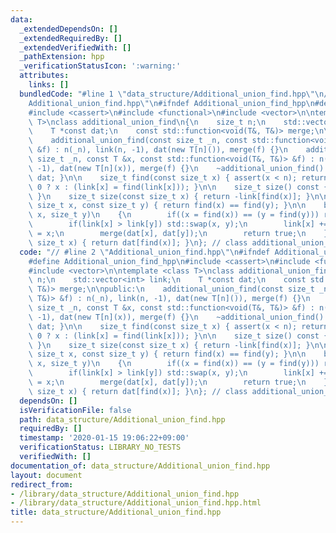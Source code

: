 ```yaml
---
data:
  _extendedDependsOn: []
  _extendedRequiredBy: []
  _extendedVerifiedWith: []
  _pathExtension: hpp
  _verificationStatusIcon: ':warning:'
  attributes:
    links: []
  bundledCode: "#line 1 \"data_structure/Additional_union_find.hpp\"\n// #line 2 \"\
    Additional_union_find.hpp\"\n#ifndef Additional_union_find_hpp\n#define Additional_union_find_hpp\n\
    #include <cassert>\n#include <functional>\n#include <vector>\n\ntemplate <class\
    \ T>\nclass additional_union_find\n{\n    size_t n;\n    std::vector<int> link;\n\
    \    T *const dat;\n    const std::function<void(T&, T&)> merge;\n\npublic:\n\
    \    additional_union_find(const size_t _n, const std::function<void(T&, T&)>\
    \ &f) : n(_n), link(n, -1), dat(new T[n]()), merge(f) {}\n    additional_union_find(const\
    \ size_t _n, const T &x, const std::function<void(T&, T&)> &f) : n(_n), link(n,\
    \ -1), dat(new T[n](x)), merge(f) {}\n    ~additional_union_find() { delete[]\
    \ dat; }\n\n    size_t find(const size_t x) { assert(x < n); return link[x] <\
    \ 0 ? x : (link[x] = find(link[x])); }\n\n    size_t size() const { return n;\
    \ }\n    size_t size(const size_t x) { return -link[find(x)]; }\n\n    bool same(const\
    \ size_t x, const size_t y) { return find(x) == find(y); }\n\n    bool unite(size_t\
    \ x, size_t y)\n    {\n        if((x = find(x)) == (y = find(y))) return false;\n\
    \        if(link[x] > link[y]) std::swap(x, y);\n        link[x] += link[y], link[y]\
    \ = x;\n        merge(dat[x], dat[y]);\n        return true;\n    }\n\n    T &operator[](const\
    \ size_t x) { return dat[find(x)]; }\n}; // class additional_union_find\n\n#endif\n"
  code: "// #line 2 \"Additional_union_find.hpp\"\n#ifndef Additional_union_find_hpp\n\
    #define Additional_union_find_hpp\n#include <cassert>\n#include <functional>\n\
    #include <vector>\n\ntemplate <class T>\nclass additional_union_find\n{\n    size_t\
    \ n;\n    std::vector<int> link;\n    T *const dat;\n    const std::function<void(T&,\
    \ T&)> merge;\n\npublic:\n    additional_union_find(const size_t _n, const std::function<void(T&,\
    \ T&)> &f) : n(_n), link(n, -1), dat(new T[n]()), merge(f) {}\n    additional_union_find(const\
    \ size_t _n, const T &x, const std::function<void(T&, T&)> &f) : n(_n), link(n,\
    \ -1), dat(new T[n](x)), merge(f) {}\n    ~additional_union_find() { delete[]\
    \ dat; }\n\n    size_t find(const size_t x) { assert(x < n); return link[x] <\
    \ 0 ? x : (link[x] = find(link[x])); }\n\n    size_t size() const { return n;\
    \ }\n    size_t size(const size_t x) { return -link[find(x)]; }\n\n    bool same(const\
    \ size_t x, const size_t y) { return find(x) == find(y); }\n\n    bool unite(size_t\
    \ x, size_t y)\n    {\n        if((x = find(x)) == (y = find(y))) return false;\n\
    \        if(link[x] > link[y]) std::swap(x, y);\n        link[x] += link[y], link[y]\
    \ = x;\n        merge(dat[x], dat[y]);\n        return true;\n    }\n\n    T &operator[](const\
    \ size_t x) { return dat[find(x)]; }\n}; // class additional_union_find\n\n#endif\n"
  dependsOn: []
  isVerificationFile: false
  path: data_structure/Additional_union_find.hpp
  requiredBy: []
  timestamp: '2020-01-15 19:06:22+09:00'
  verificationStatus: LIBRARY_NO_TESTS
  verifiedWith: []
documentation_of: data_structure/Additional_union_find.hpp
layout: document
redirect_from:
- /library/data_structure/Additional_union_find.hpp
- /library/data_structure/Additional_union_find.hpp.html
title: data_structure/Additional_union_find.hpp
---
```


